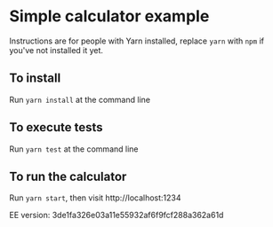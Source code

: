 # Simple calculator example

Instructions are for people with Yarn installed, replace `yarn` with `npm` if you've not installed it yet.

## To install

Run `yarn install` at the command line

## To execute tests

Run `yarn test` at the command line

## To run the calculator 

Run `yarn start`, then visit http://localhost:1234


EE version: 3de1fa326e03a11e55932af6f9fcf288a362a61d